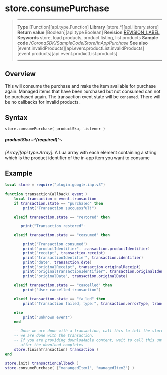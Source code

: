 
# store.consumePurchase

> --------------------- ------------------------------------------------------------------------------------------
> __Type__              [Function][api.type.Function]
> __Library__           [store.*][api.library.store]
> __Return value__      [Boolean][api.type.Boolean]
> __Revision__          [REVISION_LABEL](REVISION_URL)
> __Keywords__          store, load products, product listing, list products
> __Sample code__       */CoronaSDK/SampleCode/Store/InAppPurchase*
> __See also__          [event.invalidProducts][api.event.productList.invalidProducts]<br/>[event.products][api.event.productList.products]
> --------------------- ------------------------------------------------------------------------------------------


## Overview

This will consume the purchase and make the item available for purchase again.  Managed items that have been purchased but not consumed can not be purchased again.  The transaction event state will be `consumed`.  There will be no callbacks for invalid products.

## Syntax

	store.consumePurchase( productSku, listener )

##### productSku ~^(required)^~
_[Array][api.type.Array]._ A Lua array with each element containing a string which is the product identifier of the in-app item you want to consume

## Example

`````lua
local store = require("plugin.google.iap.v3")
 
function transactionCallback( event )
    local transaction = event.transaction
    if transaction.state == "purchased" then
        print("Transaction succuessful!")

    elseif transaction.state == "restored" then

       print("Transaction restored")

    elseif transaction.state == "consumed" then

        print("Transaction consumed")
        print("productIdentifier", transaction.productIdentifier)
        print("receipt", transaction.receipt)
        print("transactionIdentifier", transaction.identifier)
        print("date", transaction.date)
        print("originalReceipt", transaction.originalReceipt)
        print("originalTransactionIdentifier", transaction.originalIdentifier)
        print("originalDate", transaction.originalDate)

    elseif transaction.state == "cancelled" then
        print("User cancelled transaction")

    elseif transaction.state == "failed" then
        print("Transaction failed, type:", transaction.errorType, transaction.errorString)

    else
        print("unknown event")
    end

    -- Once we are done with a transaction, call this to tell the store
    -- we are done with the transaction.
    -- If you are providing downloadable content, wait to call this until
    -- after the download completes.
    store.finishTransaction( transaction )
end
 
store.init( transactionCallback )
store.consumePurchase( {"manangedItem1", "managedItem2"} )
`````
